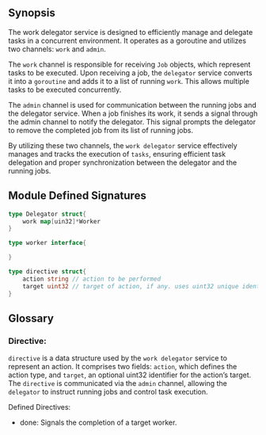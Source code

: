 
## Synopsis 
The work delegator service is designed to efficiently manage and delegate tasks in a concurrent environment. It operates as a goroutine and utilizes two channels: `work` and `admin`.

The `work` channel is responsible for receiving `Job` objects, which represent tasks to be executed. Upon receiving a job, the `delegator` service converts it into a `goroutine` and adds it to a list of running `work`. This allows multiple tasks to be executed concurrently.

The `admin` channel is used for communication between the running jobs and the delegator service. When a job finishes its work, it sends a signal through the admin channel to notify the delegator. This signal prompts the delegator to remove the completed job from its list of running jobs.

By utilizing these two channels, the `work delegator` service effectively manages and tracks the execution of `tasks`, ensuring efficient task delegation and proper synchronization between the delegator and the running jobs.

## Module Defined Signatures
```Go
type Delegator struct{
    work map[uin32]*Worker
}

type worker interface{

}

type directive struct{
    action string // action to be performed
    target uint32 // target of action, if any. uses uint32 unique identifier. 
}

```

## Glossary
### Directive:
`directive` is a data structure used by the `work delegator` service to represent an action. It comprises two fields: `action`, which defines the action type, and `target`, an optional uint32 identifier for the action’s target. The `directive` is communicated via the `admin` channel, allowing the `delegator` to instruct running jobs and control task execution.

Defined Directives:
 - done: Signals the completion of a target worker. 